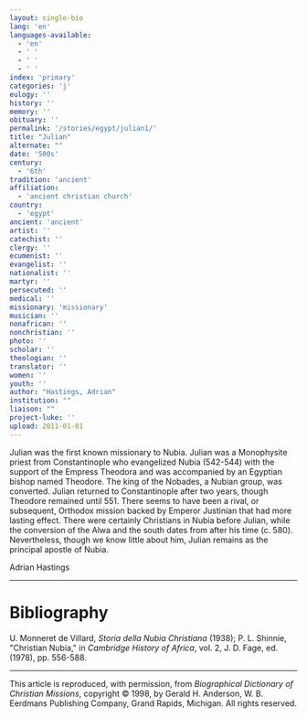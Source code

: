 ```yaml
---
layout: single-bio
lang: 'en'
languages-available:
  - 'en'
  - ' '
  - ' '
  - ' '
index: 'primary'
categories: 'j'
eulogy: ''
history: ''
memory: ''
obituary: ''
permalink: '/stories/egypt/julian1/'
title: "Julian"
alternate: ""
date: '500s'
century:
  - '6th'
tradition: 'ancient'
affiliation:
  - 'ancient christian church'
country:
  - 'egypt'
ancient: 'ancient'
artist: ''
catechist: ''
clergy: ''
ecumenist: ''
evangelist: ''
nationalist: ''
martyr: ''
persecuted: ''
medical: ''
missionary: 'missionary'
musician: ''
nonafrican: ''
nonchristian: ''
photo: ''
scholar: ''
theologian: ''
translator: ''
women: ''
youth: ''
author: "Hastings, Adrian"
institution: ""
liaison: ""
project-luke: ''
upload: 2011-01-01
---
```




Julian was the first known missionary to Nubia. Julian was a Monophysite priest from Constantinople who evangelized Nubia (542-544) with the support of the Empress Theodora and was accompanied by an Egyptian bishop named Theodore. The king of the Nobades, a Nubian group, was converted. Julian returned to Constantinople after two years, though Theodore remained until 551. There seems to have been a rival, or subsequent, Orthodox mission backed by Emperor Justinian that had more lasting effect. There were certainly Christians in Nubia before Julian, while the conversion of the Alwa and the south dates from after his time (c. 580). Nevertheless, though we know little about him, Julian remains as the principal apostle of Nubia.

Adrian Hastings

---

# Bibliography

U. Monneret de Villard, *Storia della Nubia Christiana* (1938); P. L. Shinnie, "Christian Nubia," in *Cambridge History of Africa*, vol. 2, J. D. Fage, ed. (1978), pp. 556-588.

---

This article is reproduced, with permission, from *Biographical Dictionary of Christian Missions*, copyright © 1998, by Gerald H. Anderson, W. B. Eerdmans Publishing Company, Grand Rapids, Michigan. All rights reserved.
